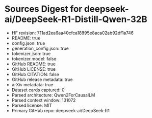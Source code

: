 # Sources Digest for deepseek-ai/DeepSeek-R1-Distill-Qwen-32B
- HF revision: 711ad2ea6aa40cfca18895e8aca02ab92df1a746
- README: true
- config.json: true
- generation_config.json: true
- tokenizer.json: true
- tokenizer.model: false
- GitHub README: true
- GitHub LICENSE: true
- GitHub CITATION: false
- GitHub release metadata: true
- arXiv metadata: true
- Dataset cards captured: 0
- Parsed architecture: Qwen2ForCausalLM
- Parsed context window: 131072
- Parsed license: MIT
- Primary GitHub repo: deepseek-ai/DeepSeek-R1
